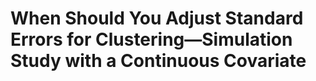 # When Should You Adjust Standard Errors for Clustering—Simulation Study with a Continuous Covariate
